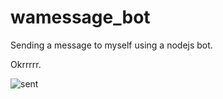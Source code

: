 ﻿# wamessage_bot

Sending a message to myself using a nodejs bot.

Okrrrrr.


![sent](https://github.com/Suzzycodes/wamessage_bot/assets/104732012/fb24bdb4-32e4-47aa-b334-d4eae3735fa1)
